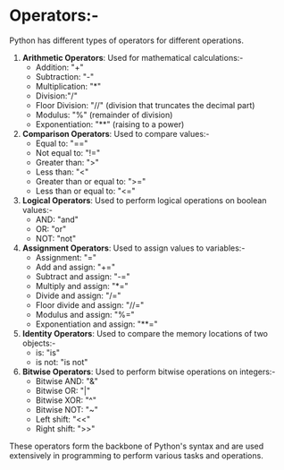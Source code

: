 # Operators:-
 Python has different types of operators for different operations. 
 1. __Arithmetic Operators__: Used for mathematical calculations:-
    * Addition: "+"
    * Subtraction: "-"
    * Multiplication: "*"
    * Division:"/"
    * Floor Division: "//" (division that truncates the decimal part)
    * Modulus: "%" (remainder of division)
    * Exponentiation: "**" (raising to a power)
 2. __Comparison Operators__: Used to compare values:-
    * Equal to: "=="
    * Not equal to: "!="
    * Greater than: ">"
    * Less than: "<"
    * Greater than or equal to: ">="
    * Less than or equal to: "<="
 3. __Logical Operators__: Used to perform logical operations on boolean values:-
    * AND: "and"
    * OR: "or"
    * NOT: "not"
 4. __Assignment Operators__: Used to assign values to variables:-
      * Assignment: "="
      * Add and assign: "+="
      * Subtract and assign: "-="
      * Multiply and assign: "*="
      * Divide and assign: "/="
      * Floor divide and assign: "//="
      * Modulus and assign: "%="
      * Exponentiation and assign: "**="
 5. __Identity Operators__: Used to compare the memory locations of two objects:-
      * is: "is"
      * is not: "is not"
6. __Bitwise Operators__: Used to perform bitwise operations on integers:-
     * Bitwise AND: "&"
      * Bitwise OR: "|"
      * Bitwise XOR: "^"
     *  Bitwise NOT: "~"
      * Left shift: "<<"
   * Right shift: ">>"

These operators form the backbone of Python's syntax and are used extensively in programming to perform various tasks and operations.

